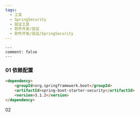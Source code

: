 ```yaml
---
tags:
  - 工具
  - SpringSecurity
  - 验证工具
  - 软件开发/验证
  - 软件开发/验证/SpringSecurity
---
```


```
---
comment: false
---
```

### 01 依赖配置
```html
<dependency>
    <groupId>org.springframework.boot</groupId>  
    <artifactId>spring-boot-starter-security</artifactId>  
    <version>3.1.2</version>  
</dependency>
```

02 